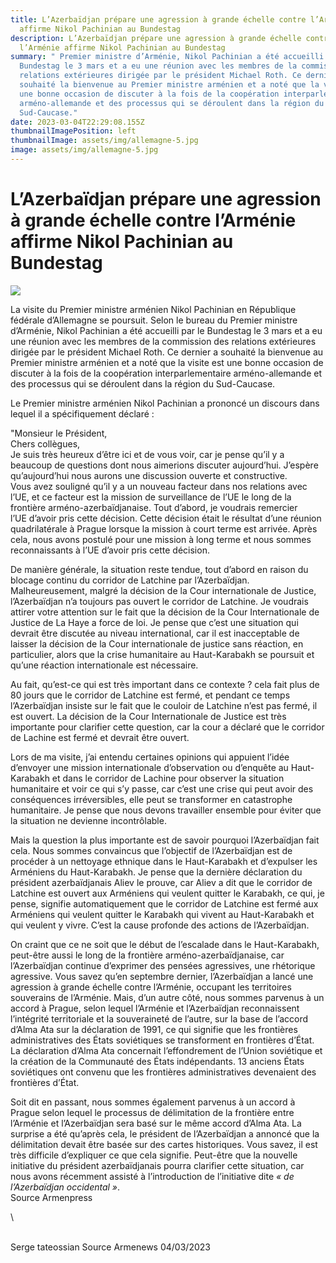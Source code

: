 ```yaml
---
title: L’Azerbaïdjan prépare une agression à grande échelle contre l’Arménie
  affirme Nikol Pachinian au Bundestag
description: L’Azerbaïdjan prépare une agression à grande échelle contre
  l’Arménie affirme Nikol Pachinian au Bundestag
summary: " Premier ministre d’Arménie, Nikol Pachinian a été accueilli par le
  Bundestag le 3 mars et a eu une réunion avec les membres de la commission des
  relations extérieures dirigée par le président Michael Roth. Ce dernier a
  souhaité la bienvenue au Premier ministre arménien et a noté que la visite est
  une bonne occasion de discuter à la fois de la coopération interparlementaire
  arméno-allemande et des processus qui se déroulent dans la région du
  Sud-Caucase."
date: 2023-03-04T22:29:08.155Z
thumbnailImagePosition: left
thumbnailImage: assets/img/allemagne-5.jpg
image: assets/img/allemagne-5.jpg
---
```

<!--StartFragment-->

# L’Azerbaïdjan prépare une agression à grande échelle contre l’Arménie affirme Nikol Pachinian au Bundestag



![](https://www.armenews.com/IMG/arton101738.jpg)

La visite du Premier ministre arménien Nikol Pachinian en République fédérale d’Allemagne se poursuit. Selon le bureau du Premier ministre d’Arménie, Nikol Pachinian a été accueilli par le Bundestag le 3 mars et a eu une réunion avec les membres de la commission des relations extérieures dirigée par le président Michael Roth. Ce dernier a souhaité la bienvenue au Premier ministre arménien et a noté que la visite est une bonne occasion de discuter à la fois de la coopération interparlementaire arméno-allemande et des processus qui se déroulent dans la région du Sud-Caucase.

Le Premier ministre arménien Nikol Pachinian a prononcé un discours dans lequel il a spécifiquement déclaré :

"Monsieur le Président,\
Chers collègues,\
Je suis très heureux d’être ici et de vous voir, car je pense qu’il y a beaucoup de questions dont nous aimerions discuter aujourd’hui. J’espère qu’aujourd’hui nous aurons une discussion ouverte et constructive.\
Vous avez souligné qu’il y a un nouveau facteur dans nos relations avec l’UE, et ce facteur est la mission de surveillance de l’UE le long de la frontière arméno-azerbaïdjanaise. Tout d’abord, je voudrais remercier l’UE d’avoir pris cette décision. Cette décision était le résultat d’une réunion quadrilatérale à Prague lorsque la mission à court terme est arrivée. Après cela, nous avons postulé pour une mission à long terme et nous sommes reconnaissants à l’UE d’avoir pris cette décision.

De manière générale, la situation reste tendue, tout d’abord en raison du blocage continu du corridor de Latchine par l’Azerbaïdjan. Malheureusement, malgré la décision de la Cour internationale de Justice, l’Azerbaïdjan n’a toujours pas ouvert le corridor de Latchine. Je voudrais attirer votre attention sur le fait que la décision de la Cour Internationale de Justice de La Haye a force de loi. Je pense que c’est une situation qui devrait être discutée au niveau international, car il est inacceptable de laisser la décision de la Cour internationale de justice sans réaction, en particulier, alors que la crise humanitaire au Haut-Karabakh se poursuit et qu’une réaction internationale est nécessaire.

Au fait, qu’est-ce qui est très important dans ce contexte ? cela fait plus de 80 jours que le corridor de Latchine est fermé, et pendant ce temps l’Azerbaïdjan insiste sur le fait que le couloir de Latchine n’est pas fermé, il est ouvert. La décision de la Cour Internationale de Justice est très importante pour clarifier cette question, car la cour a déclaré que le corridor de Lachine est fermé et devrait être ouvert.

Lors de ma visite, j’ai entendu certaines opinions qui appuient l’idée d’envoyer une mission internationale d’observation ou d’enquête au Haut-Karabakh et dans le corridor de Lachine pour observer la situation humanitaire et voir ce qui s’y passe, car c’est une crise qui peut avoir des conséquences irréversibles, elle peut se transformer en catastrophe humanitaire. Je pense que nous devons travailler ensemble pour éviter que la situation ne devienne incontrôlable.

Mais la question la plus importante est de savoir pourquoi l’Azerbaïdjan fait cela. Nous sommes convaincus que l’objectif de l’Azerbaïdjan est de procéder à un nettoyage ethnique dans le Haut-Karabakh et d’expulser les Arméniens du Haut-Karabakh. Je pense que la dernière déclaration du président azerbaïdjanais Aliev le prouve, car Aliev a dit que le corridor de Latchine est ouvert aux Arméniens qui veulent quitter le Karabakh, ce qui, je pense, signifie automatiquement que le corridor de Latchine est fermé aux Arméniens qui veulent quitter le Karabakh qui vivent au Haut-Karabakh et qui veulent y vivre. C’est la cause profonde des actions de l’Azerbaïdjan.

On craint que ce ne soit que le début de l’escalade dans le Haut-Karabakh, peut-être aussi le long de la frontière arméno-azerbaïdjanaise, car l’Azerbaïdjan continue d’exprimer des pensées agressives, une rhétorique agressive. Vous savez qu’en septembre dernier, l’Azerbaïdjan a lancé une agression à grande échelle contre l’Arménie, occupant les territoires souverains de l’Arménie. Mais, d’un autre côté, nous sommes parvenus à un accord à Prague, selon lequel l’Arménie et l’Azerbaïdjan reconnaissent l’intégrité territoriale et la souveraineté de l’autre, sur la base de l’accord d’Alma Ata sur la déclaration de 1991, ce qui signifie que les frontières administratives des États soviétiques se transforment en frontières d’État. La déclaration d’Alma Ata concernait l’effondrement de l’Union soviétique et la création de la Communauté des États indépendants. 13 anciens États soviétiques ont convenu que les frontières administratives devenaient des frontières d’État.

Soit dit en passant, nous sommes également parvenus à un accord à Prague selon lequel le processus de délimitation de la frontière entre l’Arménie et l’Azerbaïdjan sera basé sur le même accord d’Alma Ata. La surprise a été qu’après cela, le président de l’Azerbaïdjan a annoncé que la délimitation devait être basée sur des cartes historiques. Vous savez, il est très difficile d’expliquer ce que cela signifie. Peut-être que la nouvelle initiative du président azerbaïdjanais pourra clarifier cette situation, car nous avons récemment assisté à l’introduction de l’initiative dite *« de l’Azerbaïdjan occidental »*.\
Source Armenpress

<!--EndFragment-->\
\
S﻿erge tateossian  Source Armenews 04/03/2023